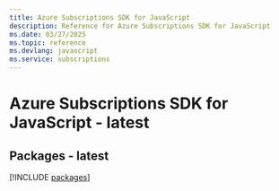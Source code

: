 ```yaml
---
title: Azure Subscriptions SDK for JavaScript
description: Reference for Azure Subscriptions SDK for JavaScript
ms.date: 03/27/2025
ms.topic: reference
ms.devlang: javascript
ms.service: subscriptions
---
```

# Azure Subscriptions SDK for JavaScript - latest
## Packages - latest
[!INCLUDE [packages](subscriptions-index.md)]